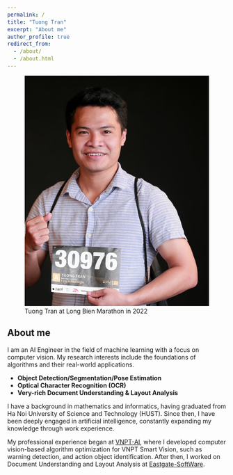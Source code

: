 ```yaml
---
permalink: /
title: "Tuong Tran"
excerpt: "About me"
author_profile: true
redirect_from: 
  - /about/
  - /about.html
---
```


<figure>
  <img src="../images/aboutme.jpg" class="center"/>
  <figcaption>Tuong Tran at Long Bien Marathon in 2022</figcaption>
</figure>


## About me
I am an AI Engineer in the field of machine learning with a focus on computer vision. My research interests include the foundations of algorithms and their real-world applications.
+ **Object Detection/Segmentation/Pose Estimation**
+ **Optical Character Recognition (OCR)**
+ **Very-rich Document Understanding & Layout Analysis**

I have a background in mathematics and informatics, having graduated from Ha Noi University of Science and Technology (HUST). Since then, I have been deeply engaged in artificial intelligence, constantly expanding my knowledge through work experience.

My professional experience began at [VNPT-AI](https://icenter.ai/vi), where I developed computer vision-based algorithm optimization for VNPT Smart Vision, such as warning detection, and action object identification. After then, I worked on Document Understanding and Layout Analysis at [Eastgate-SoftWare](https://eastgate-software.com/).
